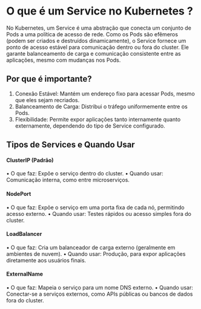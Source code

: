 # O que é um Service no Kubernetes ?

No Kubernetes, um Service é uma abstração que conecta um conjunto de Pods a uma política de acesso de rede. Como os Pods são efêmeros (podem ser criados e destruídos dinamicamente), o Service fornece um ponto de acesso estável para comunicação dentro ou fora do cluster. Ele garante balanceamento de carga e comunicação consistente entre as aplicações, mesmo com mudanças nos Pods.

## Por que é importante?
1.	Conexão Estável: Mantém um endereço fixo para acessar Pods, mesmo que eles sejam recriados.
2.	Balanceamento de Carga: Distribui o tráfego uniformemente entre os Pods.
3.	Flexibilidade: Permite expor aplicações tanto internamente quanto externamente, dependendo do tipo de Service configurado.

## Tipos de Services e Quando Usar
#### ClusterIP (Padrão)
•	O que faz: Expõe o serviço dentro do cluster.
•	Quando usar: Comunicação interna, como entre microserviços.
#### NodePort
•	O que faz: Expõe o serviço em uma porta fixa de cada nó, permitindo acesso externo.
•	Quando usar: Testes rápidos ou acesso simples fora do cluster.
#### LoadBalancer
•	O que faz: Cria um balanceador de carga externo (geralmente em ambientes de nuvem).
•	Quando usar: Produção, para expor aplicações diretamente aos usuários finais.
#### ExternalName
•	O que faz: Mapeia o serviço para um nome DNS externo.
•	Quando usar: Conectar-se a serviços externos, como APIs públicas ou bancos de dados fora do cluster.

